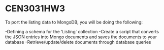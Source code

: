 # CEN3031HW3

To port the listing data to MongoDB, you will be doing the following:

-Defining a schema for the 'Listing' collection
-Create a script that converts the JSON entries into Mongo documents and saves the documents to your database
-Retrieve/update/delete documents through database queries
